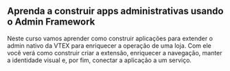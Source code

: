 ## Aprenda a construir apps administrativas usando o Admin Framework

Neste curso vamos aprender como construir aplicações para extender o admin nativo da VTEX para enriquecer a operação de uma loja. Com ele você verá como construir criar a extensão, enriquecer a navegação, manter a identidade visual e, por fim, conectar a aplicação a um serviço.
